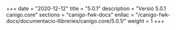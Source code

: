 +++
date        = "2020-12-12"
title       = "5.0.1"
description = "Versió 5.0.1 canigo.core"
sections    = "canigo-fwk-docs"
enllac		= "/canigo-fwk-docs/documentacio-llibreries/canigo.core/5.0.1/"
weight		= 1
+++
